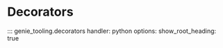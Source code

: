 # Decorators

::: genie_tooling.decorators
    handler: python
    options:
      show_root_heading: true
